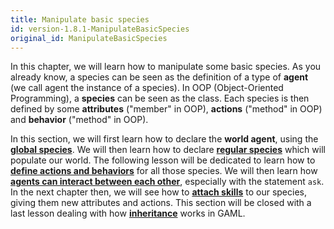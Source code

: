 ```yaml
---
title: Manipulate basic species
id: version-1.8.1-ManipulateBasicSpecies
original_id: ManipulateBasicSpecies
---
```



In this chapter, we will learn how to manipulate some basic species. As you already know, a species can be seen as the definition of a type of **agent** (we call agent the instance of a species). In OOP (Object-Oriented Programming), a **species** can be seen as the class. Each species is then defined by some **attributes** ("member" in OOP), **actions** ("method" in OOP) and **behavior** ("method" in OOP).

In this section, we will first learn how to declare the **world agent**, using the [**global species**](GlobalSpecies). We will then learn how to declare [**regular species**](RegularSpecies) which will populate our world. The following lesson will be dedicated to learn how to [**define actions and behaviors**](DefiningActionsAndBehaviors) for all those species. We will then learn how [**agents can interact between each other**](InteractionBetweenAgents), especially with the statement `ask`. In the next chapter then, we will see how to [**attach skills**](AttachingSkills) to our species, giving them new attributes and actions. This section will be closed with a last lesson dealing with how [**inheritance**](Inheritance) works in GAML.
